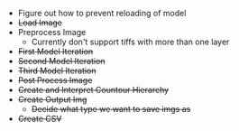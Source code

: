- Figure out how to prevent reloading of model
- ~~Load Image~~
- Preprocess Image
	- Currently don't support tiffs with more than one layer
- ~~First Model Iteration~~
- ~~Second Model Iteration~~
- ~~Third Model Iteration~~
- ~~Post Process Image~~
- ~~Create and Interpret Countour Hierarchy~~
- ~~Create Output Img~~
	- ~~Decide what type we want to save imgs as~~
- ~~Create CSV~~
